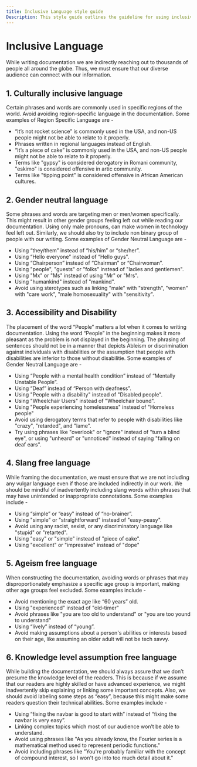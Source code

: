 ```yaml
---
title: Inclusive Language style guide
Description: This style guide outlines the guideline for using inclusive languages in documentation.
---
```


# Inclusive Language

While writing documentation we are indirectly reaching out to thousands of people all around the globe. 
Thus, we must ensure that our diverse audience can connect with our information. 

## 1. Culturally inclusive language

Certain phrases and words are commonly used in specific regions of the world. Avoid avoiding region-specific language in the documentation. 
Some examples of Region Specific Language are -
- “It’s not rocket science” is commonly used in the USA, and non-US people might not be able to relate to it properly.
- Phrases written in regional languages instead of English.
- “It’s a piece of cake” is commonly used in the USA, and non-US people might not be able to relate to it properly.
- Terms like "gypsy" is considered derogatory in Romani community, "eskimo" is considered offensive in artic community.
- Terms like "tipping point" is considered offensive in African American cultures.

## 2. Gender neutral language 

Some phrases and words are targeting men or men/women specifically. This might result in other gender groups feeling 
left out while reading our documentation. Using only male pronouns, can make women in technology feel left out. 
Similarly, we should also try to include non binary group of people with our writing.
Some examples of Gender Neutral Language are -
- Using “they/them” instead of “his/him” or “she/her”.
- Using “Hello everyone” instead of “Hello guys”.
- Using “Chairperson” instead of “Chairman” or “Chairwoman”.
- Using "people", "guests" or "folks" instead of "ladies and gentlemen".
- Using "Mx" or "Ms" instead of using "Mr" or "Mrs".
- Using "humankind" instead of "mankind".
- Avoid using sterotypes such as linking "male" with "strength", "women" with "care work", "male homosexuality" with "sensitivity".

## 3. Accessibility and Disability 

The placement of the word “People” matters a lot when it comes to writing documentation. 
Using the word “People” in the beginning makes it more pleasant as the problem is not displayed in the beginning.
The phrasing of sentences should not be in a manner that depicts Ableism or discrimination against individuals with disabilities or 
the assumption that people with disabilities are inferior to those without disabilitie.
Some examples of Gender Neutral Language are -
- Using “People with a mental health condition” instead of “Mentally Unstable People”.
- Using “Deaf” instead of “Person with deafness”.
- Using "People with a disability" instead of "Disabled people".
- Using "Wheelchair Users" instead of "Wheelchair bound".
- Using "People experiencing homelessness" instead of "Homeless people"
- Avoid using derogatory terms that refer to people with disabilities like "crazy", "retarded", and "lame".
- Try using phrases like "overlook" or "ignore" instead of "turn a blind eye", or using "unheard" or "unnoticed" instead of saying "falling on deaf ears".

## 4. Slang free language 

While framing the documentation, we must ensure that we are not including any vulgar language even if those are 
included indirectly in our work. We should be mindful of inadvertently including slang words within phrases that may have unintended or inappropriate connotations.
Some examples include -
- Using “simple” or “easy" instead of “no-brainer”.
- Using "simple" or "straightforward" instead of "easy-peasy".
- Avoid using any racist, sexist, or any discriminatory language like "stupid" or "retarted".
- Using "easy" or "simple" instead of "piece of cake".
- Using "excellent" or "impressive" instead of "dope"

## 5. Ageism free language   

When constructing the documentation, avoiding words or phrases that may disproportionately emphasize a specific age group is important, making other age groups feel excluded.
Some examples include -
- Avoid mentioning the exact age like “60 years” old.
- Using "experienced" instead of "old-timer"
- Avoid phrases like "you are too old to understand" or "you are too yound to understand"
- Using “lively” instead of “young”.
- Avoid making assumptions about a person's abilities or interests based on their age, like assuming an older adult will not be tech savvy.

## 6. Knowledge level assumption free language

While building the documentation, we should always assure that we don’t presume the knowledge level of the readers. 
This is because if we assume that our readers are highly skilled or have advanced experience, 
we might inadvertently skip explaining or linking some important concepts. Also, we should avoid labeling some steps as “easy”, 
because this might make some readers question their technical abilities.
Some examples include -
- Using “fixing the navbar is good to start with” instead of “fixing the navbar is very easy”.
- Linking complex topics which most of our audience won’t be able to understand.
- Avoid using phrases like "As you already know, the Fourier series is a mathematical method used to represent periodic functions."
- Avoid including phrases like "You're probably familiar with the concept of compound interest, so I won't go into too much detail about it."
